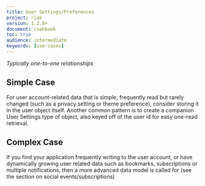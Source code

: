 ```yaml
---
title: User Settings/Preferences
project: riak
version: 1.2.0+
document: cookbook
toc: true
audience: intermediate
keywords: [use-cases]
---
```


*Typically one-to-one relationships*

## Simple Case

For user account-related data that is simple, frequently read but rarely changed (such as a privacy setting or theme preference), consider storing it in the user object itself. Another common pattern is to create a companion User Settings type of object, also keyed off of the user id for easy one-read retrieval.


## Complex Case

 If you find your application frequently writing to the user account, or have dynamically growing user related data such as bookmarks, subscriptions or multiple notifications, then a more advanced data model is called for (see the section on social events/subscriptions)
 